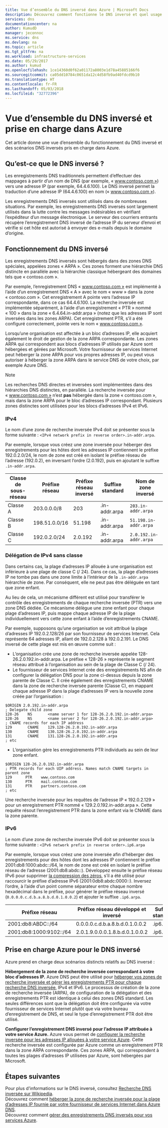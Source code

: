 ```yaml
---
title: Vue d’ensemble du DNS inversé dans Azure | Microsoft Docs
description: Découvrez comment fonctionne le DNS inversé et quel usage peut en être fait dans Azure
services: dns
documentationcenter: na
author: KumudD
manager: jeconnoc
ms.service: dns
ms.devlang: na
ms.topic: article
ms.tgt_pltfrm: na
ms.workload: infrastructure-services
ms.date: 05/29/2017
ms.author: kumud
ms.openlocfilehash: 1ce14360d0f62a01172a8003e1d78a45885166f6
ms.sourcegitcommit: ca05dd10784c0651da12c4d58fb9ad40fdcd9b10
ms.translationtype: HT
ms.contentlocale: fr-FR
ms.lasthandoff: 05/03/2018
ms.locfileid: "32772396"
---
```

# <a name="overview-of-reverse-dns-and-support-in-azure"></a>Vue d’ensemble du DNS inversé et prise en charge dans Azure

Cet article donne une vue d’ensemble du fonctionnement du DNS inversé et des scénarios DNS inversés pris en charge dans Azure.

## <a name="what-is-reverse-dns"></a>Qu’est-ce que le DNS inversé ?

Les enregistrements DNS traditionnels permettent d’effectuer des mappages à partir d’un nom de DNS (par exemple, « www.contoso.com ») vers une adresse IP (par exemple, 64.4.6.100).  Le DNS inversé permet la traduction d’une adresse IP (64.4.6.100) en nom (« www.contoso.com »).

Les enregistrements DNS inversés sont utilisés dans de nombreuses situations. Par exemple, les enregistrements DNS inversés sont largement utilisés dans la lutte contre les messages indésirables en vérifiant l’expéditeur d’un message électronique.  Le serveur des courriers entrants récupère l’enregistrement DNS inversé de l’adresse IP du serveur d’envoi et vérifie si cet hôte est autorisé à envoyer des e-mails depuis le domaine d’origine. 

## <a name="how-reverse-dns-works"></a>Fonctionnement du DNS inversé

Les enregistrements DNS inversés sont hébergés dans des zones DNS spéciales, appelées zones « ARPA ».  Ces zones forment une hiérarchie DNS distincte en parallèle avec la hiérarchie classique hébergeant des domaines tels que « contoso.com ».

Par exemple, l’enregistrement DNS « www.contoso.com » est implémenté à l’aide d’un enregistrement DNS « A » avec le nom « www » dans la zone « contoso.com ».  Cet enregistrement A pointe vers l’adresse IP correspondante, dans ce cas 64.4.6.100.  La recherche inversée est implémentée séparément, à l’aide d’un enregistrement « PTR » nommé « 100 » dans la zone « 6.4.64.in-addr.arpa » (notez que les adresses IP sont inversées dans les zones ARPA).  Cet enregistrement PTR, s’il a été configuré correctement, pointe vers le nom « www.contoso.com ».

Lorsqu’une organisation est affectée à un bloc d’adresses IP, elle acquiert également le droit de gestion de la zone ARPA correspondante. Les zones ARPA qui correspondent aux blocs d’adresses IP utilisés par Azure sont hébergées et gérées par Microsoft. Votre fournisseur de services Internet peut héberger la zone ARPA pour vos propres adresses IP, ou peut vous autoriser à héberger la zone ARPA dans le service DNS de votre choix, par exemple Azure DNS.

> [!NOTE]
> Les recherches DNS directes et inversées sont implémentées dans des hiérarchies DNS distinctes, en parallèle. La recherche inversée pour « www.contoso.com » n’est **pas** hébergée dans la zone « contoso.com », mais dans la zone ARPA pour le bloc d’adresses IP correspondant. Plusieurs zones distinctes sont utilisées pour les blocs d’adresses IPv4 et IPv6.

### <a name="ipv4"></a>IPv4

Le nom d’une zone de recherche inversée IPv4 doit se présenter sous la forme suivante : `<IPv4 network prefix in reverse order>.in-addr.arpa`.

Par exemple, lorsque vous créez une zone inversée pour héberger des enregistrements pour les hôtes dont les adresses IP contiennent le préfixe 192.0.2.0/24, le nom de zone est créé en isolant le préfixe réseau de l’adresse (192.0.2), en inversant l’ordre (2.0.192), puis en ajoutant le suffixe `.in-addr.arpa`.

|Classe de sous-réseau|Préfixe réseau  |Préfixe réseau inversé  |Suffixe standard  |Nom de zone inversé |
|-------|----------------|------------|-----------------|---------------------------|
|Classe A|203.0.0.0/8     | 203        | .in-addr.arpa   | `203.in-addr.arpa`        |
|Classe B|198.51.0.0/16   | 51.198     | .in-addr.arpa   | `51.198.in-addr.arpa`     |
|Classe C|192.0.2.0/24    | 2.0.192    | .in-addr.arpa   | `2.0.192.in-addr.arpa`    |

### <a name="classless-ipv4-delegation"></a>Délégation de IPv4 sans classe

Dans certains cas, la plage d’adresses IP allouée à une organisation est inférieure à une plage de classe C (/ 24). Dans ce cas, la plage d’adresses IP ne tombe pas dans une zone limite à l’intérieur de la `.in-addr.arpa` hiérarchie de zone. Par conséquent, elle ne peut pas être déléguée en tant que zone enfant.

Au lieu de cela, un mécanisme différent est utilisé pour transférer le contrôle des enregistrements de chaque recherche inversée (PTR) vers une zone DNS dédiée. Ce mécanisme délègue une zone enfant pour chaque plage d’adresses IP, puis mappe chaque adresse IP de la plage individuellement vers cette zone enfant à l’aide d’enregistrements CNAME.

Par exemple, supposons qu’une organisation se voit attribué la plage d’adresses IP 192.0.2.128/26 par son fournisseur de services Internet. Cela représente 64 adresses IP, allant de 192.0.2.128 à 192.0.2.191. Le DNS inversé de cette plage est mis en œuvre comme suit :
- L’organisation crée une zone de recherche inversée appelée 128-26.2.0.192.in-addr.arpa. Le préfixe « 128-26 » représente le segment réseau attribué à l’organisation au sein de la plage de Classe C (/ 24).
- Le fournisseur de services Internet crée des enregistrements NS afin de configurer la délégation DNS pour la zone ci-dessus depuis la zone parente de Classe C. Il crée également des enregistrements CNAME dans la zone de recherche inversée parente (Classe C), en mappant chaque adresse IP dans la plage d’adresses IP vers la nouvelle zone créée par l’organisation :

```
$ORIGIN 2.0.192.in-addr.arpa
; Delegate child zone
128-26    NS       <name server 1 for 128-26.2.0.192.in-addr.arpa>
128-26    NS       <name server 2 for 128-26.2.0.192.in-addr.arpa>
; CNAME records for each IP address
129       CNAME    129.128-26.2.0.192.in-addr.arpa
130       CNAME    130.128-26.2.0.192.in-addr.arpa
131       CNAME    131.128-26.2.0.192.in-addr.arpa
; etc
```
- L’organisation gère les enregistrements PTR individuels au sein de leur zone enfant.

```
$ORIGIN 128-26.2.0.192.in-addr.arpa
; PTR records for each UIP address. Names match CNAME targets in parent zone
129      PTR    www.contoso.com
130      PTR    mail.contoso.com
131      PTR    partners.contoso.com
; etc
```
Une recherche inversée pour les requêtes de l’adresse IP « 192.0.2.129 » pour un enregistrement PTR nommé « 129.2.0.192.in-addr.arpa ». Cette requête résout l’enregistrement PTR dans la zone enfant via le CNAME dans la zone parente.

### <a name="ipv6"></a>IPv6

Le nom d’une zone de recherche inversée IPv6 doit se présenter sous la forme suivante : `<IPv6 network prefix in reverse order>.ip6.arpa`

Par exemple, lorsque vous créez une zone inversée afin d’héberger des enregistrements pour des hôtes dont les adresses IP contiennent le préfixe 2001:db8:1000:abdc::/64, le nom de zone est créé en isolant le préfixe réseau de l’adresse (2001:db8:abdc::). Développez ensuite le préfixe réseau IPv6 pour supprimer [la compression des zéros](https://technet.microsoft.com/library/cc781672(v=ws.10).aspx), s’il a été utilisé pour raccourcir le préfixe d’adresse IPv6 (2001:0db8:abdc:0000::). Inversez l’ordre, à l’aide d’un point comme séparateur entre chaque nombre hexadécimal dans le préfixe, pour générer le préfixe réseau inversé (`0.0.0.0.c.d.b.a.8.b.d.0.1.0.0.2`) et ajouter le suffixe `.ip6.arpa`.


|Préfixe réseau  |Préfixe réseau développé et inversé |Suffixe standard |Nom de zone inversé  |
|---------|---------|---------|---------|
|2001:db8:ABDC::/64    | 0.0.0.0.c.d.b.a.8.b.d.0.1.0.0.2        | .ip6.arpa        | `0.0.0.0.c.d.b.a.8.b.d.0.1.0.0.2.ip6.arpa`       |
|2001:db8:1000:9102::/64    | 2.0.1.9.0.0.0.1.8.b.d.0.1.0.0.2        | .ip6.arpa        | `2.0.1.9.0.0.0.1.8.b.d.0.1.0.0.2.ip6.arpa`        |


## <a name="azure-support-for-reverse-dns"></a>Prise en charge Azure pour le DNS inversé

Azure prend en charge deux scénarios distincts relatifs au DNS inversé :

**Hébergement de la zone de recherche inversée correspondant à votre bloc d’adresses IP.**
Azure DNS peut être utilisé pour [héberger vos zones de recherche inversée et gérer les enregistrements PTR pour chaque recherche DNS inversée](dns-reverse-dns-hosting.md), IPv4 et IPv6.  Le processus de création de la zone de recherche inversée (ARPA), de configuration de la délégation et des enregistrements PTR est identique à celui des zones DNS standard.  Les seules différences sont que la délégation doit être configurée via votre fournisseur de services Internet plutôt que via votre bureau d’enregistrement de DNS, et seul le type d’enregistrement PTR doit être utilisé.

**Configurer l’enregistrement DNS inversé pour l’adresse IP attribuée à votre service Azure.** Azure vous permet de [configurer la recherche inversée pour les adresses IP allouées à votre service Azure](dns-reverse-dns-for-azure-services.md).  Cette recherche inversée est configurée par Azure comme un enregistrement PTR dans la zone ARPA correspondante.  Ces zones ARPA, qui correspondent à toutes les plages d’adresses IP utilisées par Azure, sont hébergées par Microsoft.

## <a name="next-steps"></a>Étapes suivantes

Pour plus d’informations sur le DNS inversé, consultez [Recherche DNS inversée sur Wikipedia](http://en.wikipedia.org/wiki/Reverse_DNS_lookup).
<br>
Découvrez comment [héberger la zone de recherche inversée pour la plage d’adresses IP fournie par votre fournisseur de services Internet dans Azure DNS](dns-reverse-dns-for-azure-services.md).
<br>
Découvrez comment [gérer des enregistrements DNS inversés pour vos services Azure](dns-reverse-dns-for-azure-services.md).

